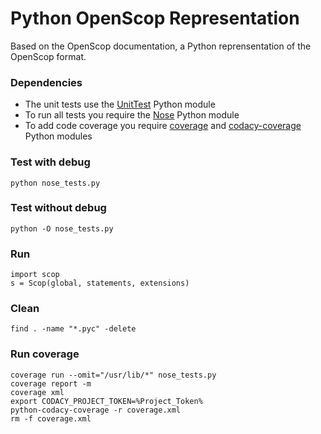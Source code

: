 Python OpenScop Representation
=============================

Based on the OpenScop documentation, a Python reprensentation of the OpenScop format.


### Dependencies

- The unit tests use the [UnitTest][1] Python module
- To run all tests you require the [Nose][2] Python module
- To add code coverage you require [coverage][3] and [codacy-coverage][4] Python modules


### Test with debug

```
python nose_tests.py
```


### Test without debug                                                                                                                                                                                                                                                         

```
python -O nose_tests.py
```


### Run

```
import scop
s = Scop(global, statements, extensions)
```


### Clean

```
find . -name "*.pyc" -delete
```


### Run coverage

```
coverage run --omit="/usr/lib/*" nose_tests.py
coverage report -m
coverage xml
export CODACY_PROJECT_TOKEN=%Project_Token%
python-codacy-coverage -r coverage.xml
rm -f coverage.xml
```


[1]: https://docs.python.org/2/library/unittest.html
[2]: https://nose.readthedocs.io/en/latest/
[3]: https://coverage.readthedocs.io/en/coverage-4.4.2/
[4]: https://github.com/codacy/python-codacy-coverage

